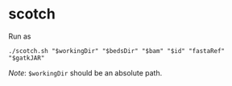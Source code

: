 # scotch

Run as 
```
./scotch.sh "$workingDir" "$bedsDir" "$bam" "$id" "fastaRef" "$gatkJAR"
```

*Note*: `$workingDir` should be an absolute path. 

